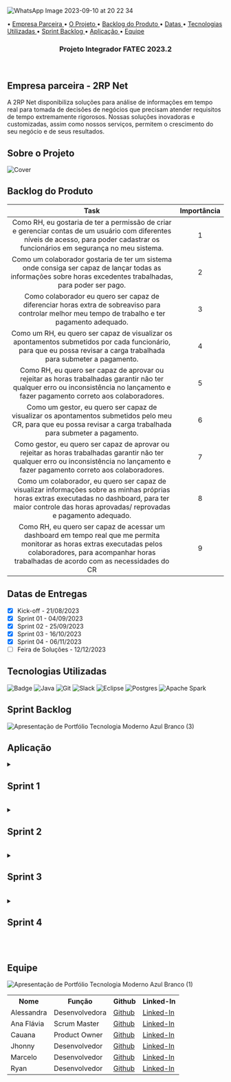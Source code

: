
![WhatsApp Image 2023-09-10 at 20 22 34](https://github.com/oJavaLi/2RPonto/assets/107864553/52eedd8b-89c1-45b6-9981-0d670b50ac81)

• <a href ="#d"> Empresa Parceira </a>
• <a href ="#f"> O Projeto </a>
• <a href ="#a"> Backlog do Produto </a>
• <a href ="#b"> Datas </a> 
• <a href ="#c"> Tecnologias Utilizadas </a>
• <a href ="#y"> Sprint Backlog </a>
• <a href ="#x"> Aplicação </a>
• <a href ="#g"> Equipe </a>
</p>
<h3 align="center"> Projeto Integrador FATEC 2023.2</h3>
<br/>

<h2>
Empresa parceira - 2RP Net
<br id=d></h2>

A 2RP Net disponibiliza soluções para análise de informações em tempo real para tomada de decisões de negócios que precisam atender requisitos de tempo extremamente rigorosos. Nossas soluções inovadoras e customizadas, assim como nossos serviços, permitem o crescimento do seu negócio e de seus resultados.

<h2>
Sobre o Projeto
<br id=f></h2>

![Cover](https://github.com/oJavaLi/2RPonto/assets/107864553/9145eb86-3be2-4ebd-b367-def4ad45768f)


<h2>Backlog do Produto<br id=a>
 
</h2>


|           Task             | Importância|
|:---------------------------------:|:----------:|
|Como RH, eu gostaria de ter a permissão de criar e gerenciar contas de um usuário com diferentes níveis de acesso, para poder cadastrar os funcionários em segurança no meu sistema.|1|
|Como um colaborador gostaria de ter um sistema onde consiga ser capaz de lançar todas as informações sobre horas excedentes trabalhadas, para poder ser pago.|2|
|Como colaborador eu quero ser capaz de diferenciar horas extra de sobreaviso para controlar melhor meu tempo de trabalho e ter pagamento adequado.|3|
|Como um RH, eu quero ser capaz de visualizar os apontamentos submetidos por cada funcionário, para que eu possa revisar a carga trabalhada para submeter a pagamento.|4|
|Como RH, eu quero ser capaz de aprovar ou rejeitar as horas trabalhadas garantir não ter qualquer erro ou inconsistência no lançamento e fazer pagamento correto aos colaboradores.|5|
|Como um gestor, eu quero ser capaz de visualizar os apontamentos submetidos pelo meu CR, para que eu possa revisar a carga trabalhada para submeter a pagamento.|6|
|Como gestor, eu quero ser capaz de aprovar ou rejeitar as horas trabalhadas garantir não ter qualquer erro ou inconsistência no lançamento e fazer pagamento correto aos colaboradores.|7|
|Como um colaborador, eu quero ser capaz de visualizar informações sobre as minhas próprias horas extras executadas no dashboard, para ter maior controle das horas aprovadas/ reprovadas e pagamento adequado.|8|
|Como RH, eu quero ser capaz de acessar um dashboard em tempo real que me permita monitorar as horas extras executadas pelos colaboradores, para acompanhar horas trabalhadas de acordo com as necessidades do CR|9|


<h2>
Datas de Entregas<br id=b>
</h2>

- [x]  Kick-off -  21/08/2023
- [x]  Sprint 01 - 04/09/2023
- [x]  Sprint 02 - 25/09/2023
- [x]  Sprint 03 - 16/10/2023
- [x]  Sprint 04 - 06/11/2023
- [ ]  Feira de Soluções  - 12/12/2023

<h2>
Tecnologias Utilizadas<br id=c>
</h2>

![Badge](https://img.shields.io/badge/Figma-F24E1E?style=for-the-badge&logo=figma&logoColor=white)
![Java](https://img.shields.io/badge/java-%23ED8B00.svg?style=for-the-badge&logo=java&logoColor=white)
![Git](https://img.shields.io/badge/git-%23F05033.svg?style=for-the-badge&logo=git&logoColor=white)
![Slack](https://img.shields.io/badge/Slack-4A154B?style=for-the-badge&logo=slack&logoColor=white)
![Eclipse](https://img.shields.io/badge/Eclipse-FE7A16.svg?style=for-the-badge&logo=Eclipse&logoColor=white)
![Postgres](https://img.shields.io/badge/postgres-%23316192.svg?style=for-the-badge&logo=postgresql&logoColor=white)
![Apache Spark](https://img.shields.io/badge/Apache%20Spark-FDEE21?style=flat-square&logo=apachespark&logoColor=black)


<h2>Sprint Backlog<br id=y></h2>

![Apresentação de Portfólio Tecnologia Moderno Azul Branco (3)](https://github.com/oJavaLi/doisrponto/assets/107864553/d15a585e-da49-4e07-afa4-b8a65cd110e0)

<h2>
Aplicação<br id=x>
</h2>

<details>
<summary><h2> Sprint 1 </h2> <br id=h></summary>
<br>

https://github.com/oJavaLi/doisrponto/assets/107864553/2758f8b1-238a-458e-8668-6765f051d6b6

![bdown](https://github.com/oJavaLi/doisrponto/assets/107864553/2256dcc4-4ad8-40a8-959f-1ba2be6523fc)


</details>
<details>
<summary><h2> Sprint 2 </h2> <br id=h></summary>
<br>

https://github.com/oJavaLi/doisrponto/assets/107864553/9a88e17a-8ddf-41ad-aa0a-ddf21fddbd8e

 
 ![Captura de tela 2023-10-15 194111](https://github.com/oJavaLi/doisrponto/assets/107864553/e7b4d8af-c132-4599-9554-a6a7bccdd05b)

</details>
<details>
<summary><h2> Sprint 3 </h2> <br id=h></summary>
<br>
 
![Sprint 3](https://github.com/oJavaLi/doisrponto/assets/107864553/996e8199-e668-4296-9c42-9e1be2cda8da)


</details>
<details>
<summary><h2> Sprint 4 </h2> <br id=h></summary>
<br>


</details>


<br>

<h2>Equipe<br id="g"></h2>

![Apresentação de Portfólio Tecnologia Moderno Azul Branco (1)](https://github.com/oJavaLi/doisrponto/assets/107864553/69785d41-cc91-4eb4-a592-1fe3c6bee77d)


<table>
  <tr>
    <th><b>Nome</b></th>
    <th><b>Função</b></th>
    <th><b>Github</b></th>
    <th><b>Linked-In</b></th>
  </tr>
  <tr>
    <td>Alessandra</td>
    <td>Desenvolvedora</td>
    <td><a href="https://github.com/Alemoreira-00">Github</a></td>
    <td><a href="https://www.linkedin.com/in/alessandra-moreira-780b76183">Linked-In</a></td>
  </tr>
  <tr>
    <td>Ana Flávia</td>
    <td>Scrum Master</td>
    <td><a href="https://github.com/anadamascenos">Github</a></td>
    <td><a href="https://www.linkedin.com/in/anadamascenos/">Linked-In</a></td>
  </tr>
    <tr>
    <td>Cauana</td>
    <td>Product Owner</td>
    <td><a href="https://github.com/Cauana">Github</a></td>
    <td><a href="https://www.linkedin.com/in/cauanadias/">Linked-In</a></td>
  </tr>
   <tr>
    <td>Jhonny</td>
    <td>Desenvolvedor</td>
    <td><a href="https://github.com/dutrajy">Github</a></td>
    <td><a href="https://www.linkedin.com/in/jnydutra/">Linked-In</a></td>
  </tr>
    <tr>
    <td>Marcelo</td>
    <td>Desenvolvedor</td>
    <td><a href="https://github.com/Marcelofbd">Github</a></td>
    <td><a href="https://www.linkedin.com/in/marcelofbd">Linked-In</a></td>
  </tr>
  <tr>
    <td>Ryan</td>
    <td>Desenvolvedor</td>
    <td><a href="https://github.com/ryanlanziloti">Github</a></td>
    <td><a href="https://www.linkedin.com/in/ryan-lanziloti-de-faria-teixeira-67a38822b/">Linked-In</a></td>
  </tr>

 
</table>
<br/>
 


